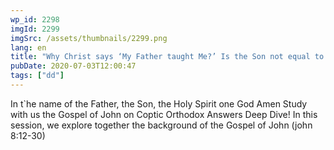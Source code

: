 ```yaml
---
wp_id: 2298
imgId: 2299
imgSrc: /assets/thumbnails/2299.png
lang: en
title: "Why Christ says ‘My Father taught Me?’ Is the Son not equal to the Father? by Fr. Gabriel Wissa"
pubDate: 2020-07-03T12:00:47
tags: ["dd"]
---
```


<!-- page: 6 -->

<p>In t`he name of the Father, the Son, the Holy Spirit one God Amen Study with us the Gospel of John on Coptic Orthodox Answers Deep Dive! In this session, we explore together the background of the Gospel of John (john 8:12-30)</p>
<p>&nbsp;</p>

